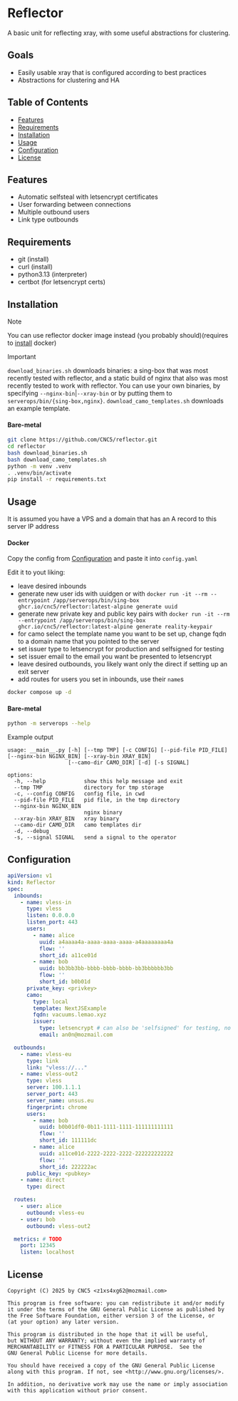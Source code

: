# Reflector

A basic unit for reflecting xray, with some useful abstractions for clustering.

## Goals
- Easily usable xray that is configured according to best practices
- Abstractions for clustering and HA

## Table of Contents

- [Features](#features)
- [Requirements](#requirements)
- [Installation](#installation)
- [Usage](#usage)
- [Configuration](#configuration)
- [License](#license)

## Features

- Automatic selfsteal with letsencrypt certificates
- User forwarding between connections
- Multiple outbound users
- Link type outbounds

## Requirements
- git (install)
- curl (install)
- python3.13 (interpreter)
- certbot (for letsencrypt certs)

## Installation
> [!NOTE]
> You can use reflector docker image instead (you probably should)(requires to [install](https://docs.docker.com/engine/install/) docker)

> [!IMPORTANT]
> `download_binaries.sh` downloads binaries: a sing-box that was most recently tested with reflector, and a static build of nginx that also was most recently tested to work with reflector. You can use your own binaries, by specifying `--nginx-bin`|`--xray-bin` or by putting them to `serverops/bin/{sing-box,nginx}`.
> `download_camo_templates.sh` downloads an example template.

#### Bare-metal
```bash
git clone https://github.com/CNC5/reflector.git
cd reflector
bash download_binaries.sh
bash download_camo_templates.sh
python -m venv .venv
. .venv/bin/activate
pip install -r requirements.txt
```

## Usage
It is assumed you have a VPS and a domain that has an A record to this server IP address

#### Docker
Copy the config from [Configuration](#configuration) and paste it into `config.yaml`

Edit it to yout liking:
- leave desired inbounds
- generate new user ids with uuidgen or with `docker run -it --rm --entrypoint /app/serverops/bin/sing-box ghcr.io/cnc5/reflector:latest-alpine generate uuid`
- generate new private key and public key pairs with `docker run -it --rm --entrypoint /app/serverops/bin/sing-box ghcr.io/cnc5/reflector:latest-alpine generate reality-keypair`
- for camo select the template name you want to be set up, change fqdn to a domain name that you pointed to the server
- set issuer type to letsencrypt for production and selfsigned for testing
- set issuer email to the email you want be presented to letsencrypt
- leave desired outbounds, you likely want only the direct if setting up an exit server
- add routes for users you set in inbounds, use their `name`s

```bash
docker compose up -d
```

#### Bare-metal
```bash
python -m serverops --help
```
Example output
```
usage: __main__.py [-h] [--tmp TMP] [-c CONFIG] [--pid-file PID_FILE] [--nginx-bin NGINX_BIN] [--xray-bin XRAY_BIN]
                   [--camo-dir CAMO_DIR] [-d] [-s SIGNAL]

options:
  -h, --help            show this help message and exit
  --tmp TMP             directory for tmp storage
  -c, --config CONFIG   config file, in cwd
  --pid-file PID_FILE   pid file, in the tmp directory
  --nginx-bin NGINX_BIN
                        nginx binary
  --xray-bin XRAY_BIN   xray binary
  --camo-dir CAMO_DIR   camo templates dir
  -d, --debug
  -s, --signal SIGNAL   send a signal to the operator
```

## Configuration
```yaml
apiVersion: v1
kind: Reflector
spec:
  inbounds:
    - name: vless-in
      type: vless
      listen: 0.0.0.0
      listen_port: 443
      users:
        - name: alice
          uuid: a4aaaa4a-aaaa-aaaa-aaaa-a4aaaaaaaa4a
          flow: ''
          short_id: a11ce01d
        - name: bob
          uuid: bb3bb3bb-bbbb-bbbb-bbbb-bb3bbbbbb3bb
          flow: ''
          short_id: b0b01d
      private_key: <privkey>
      camo:
        type: local
        template: NextJSExample
        fqdn: vacuums.lemao.xyz
        issuer:
          type: letsencrypt # can also be 'selfsigned' for testing, no email required
          email: an0n@mozmail.com

  outbounds:
    - name: vless-eu
      type: link
      link: "vless://..."
    - name: vless-out2
      type: vless
      server: 100.1.1.1
      server_port: 443
      server_name: unsus.eu
      fingerprint: chrome
      users:
        - name: bob
          uuid: b0b01df0-0b11-1111-1111-111111111111
          flow: ''
          short_id: 111111dc
        - name: alice
          uuid: a11ce01d-2222-2222-2222-222222222222
          flow: ''
          short_id: 222222ac
      public_key: <pubkey>
    - name: direct
      type: direct

  routes:
    - user: alice
      outbound: vless-eu
    - user: bob
      outbound: vless-out2

  metrics: # TODO
    port: 12345
    listen: localhost

```

## License
```
Copyright (C) 2025 by CNC5 <z1xs4xg62@mozmail.com>

This program is free software: you can redistribute it and/or modify
it under the terms of the GNU General Public License as published by
the Free Software Foundation, either version 3 of the License, or
(at your option) any later version.

This program is distributed in the hope that it will be useful,
but WITHOUT ANY WARRANTY; without even the implied warranty of
MERCHANTABILITY or FITNESS FOR A PARTICULAR PURPOSE.  See the
GNU General Public License for more details.

You should have received a copy of the GNU General Public License
along with this program. If not, see <http://www.gnu.org/licenses/>.

In addition, no derivative work may use the name or imply association
with this application without prior consent.
```
